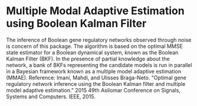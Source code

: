 # Multiple Modal Adaptive Estimation using Boolean Kalman Filter
The inference of Boolean gene regulatory networks observed through noise is concern of this package. The algorithm is based on the optimal MMSE state estimator for a Boolean dynamical system, known as the Boolean Kalman Filter (BKF). In the presence of partial knowledge about the network, a bank of BKFs representing the candidate models is run in parallel in a Bayesian framework known as a multiple model adaptive estimation (MMAE).  Reference: Imani, Mahdi, and Ulisses Braga-Neto. "Optimal gene regulatory network inference using the Boolean Kalman filter and multiple model adaptive estimation." 2015 49th Asilomar Conference on Signals, Systems and Computers. IEEE, 2015.
